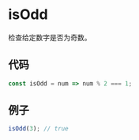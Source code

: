 # isOdd

检查给定数字是否为奇数。

## 代码

```js
const isOdd = num => num % 2 === 1;
```

## 例子

```js
isOdd(3); // true
```
